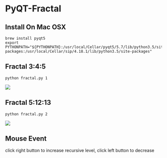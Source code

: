 # PyQT-Fractal

## Install On Mac OSX

	brew install pyqt5
	export PYTHONPATH="${PYTHONPATH}:/usr/local/Cellar/pyqt5/5.7/lib/python3.5/site-packages:/usr/local/Cellar/sip/4.18.1/lib/python3.5/site-packages"

## Fractal 3:4:5

	python fractal.py 1
	
![](http://i.imgur.com/jnbBdld.png)

## Fractal 5:12:13

	python fractal.py 2
	
![](http://i.imgur.com/eZjnWDl.png)

## Mouse Event

click right button to increase recursive level, click left button to decrease
